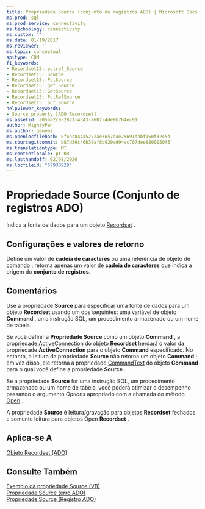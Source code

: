 ```yaml
---
title: Propriedade Source (conjunto de registros ADO) | Microsoft Docs
ms.prod: sql
ms.prod_service: connectivity
ms.technology: connectivity
ms.custom: ''
ms.date: 01/19/2017
ms.reviewer: ''
ms.topic: conceptual
apitype: COM
f1_keywords:
- Recordset15::putref_Source
- Recordset15::Source
- Recordset15::PutSource
- Recordset15::get_Source
- Recordset15::GetSource
- Recordset15::PutRefSource
- Recordset15::put_Source
helpviewer_keywords:
- Source property [ADO Recordset]
ms.assetid: a05ba2c9-2821-4343-8607-4de9b764ec91
author: MightyPen
ms.author: genemi
ms.openlocfilehash: 8f6ac84445272ae3657d4e25691dbbf150f32c5d
ms.sourcegitcommit: b87d36c46b39af8b929ad94ec707dee8800950f5
ms.translationtype: MT
ms.contentlocale: pt-BR
ms.lasthandoff: 02/08/2020
ms.locfileid: "67930929"
---
```

# <a name="source-property-ado-recordset"></a>Propriedade Source (Conjunto de registros ADO)
Indica a fonte de dados para um objeto [Recordset](../../../ado/reference/ado-api/recordset-object-ado.md) .  
  
## <a name="settings-and-return-values"></a>Configurações e valores de retorno  
 Define um valor de **cadeia de caracteres** ou uma referência de objeto de [comando](../../../ado/reference/ado-api/command-object-ado.md) ; retorna apenas um valor de **cadeia de caracteres** que indica a origem do **conjunto de registros**.  
  
## <a name="remarks"></a>Comentários  
 Use a propriedade **Source** para especificar uma fonte de dados para um objeto **Recordset** usando um dos seguintes: uma variável de objeto **Command** , uma instrução SQL, um procedimento armazenado ou um nome de tabela.  
  
 Se você definir a **Propriedade Source** como um objeto **Command** , a propriedade [ActiveConnection](../../../ado/reference/ado-api/activeconnection-property-ado.md) do objeto **Recordset** herdará o valor da propriedade **ActiveConnection** para o objeto **Command** especificado. No entanto, a leitura da propriedade **Source** não retorna um objeto **Command** ; em vez disso, ele retorna a propriedade [CommandText](../../../ado/reference/ado-api/commandtext-property-ado.md) do objeto **Command** para o qual você define a propriedade **Source** .  
  
 Se a propriedade **Source** for uma instrução SQL, um procedimento armazenado ou um nome de tabela, você poderá otimizar o desempenho passando o argumento *Options* apropriado com a chamada do método [Open](../../../ado/reference/ado-api/open-method-ado-recordset.md) .  
  
 A propriedade **Source** é leitura/gravação para objetos **Recordset** fechados e somente leitura para objetos Open **Recordset** .  
  
## <a name="applies-to"></a>Aplica-se A  
 [Objeto Recordset (ADO)](../../../ado/reference/ado-api/recordset-object-ado.md)  
  
## <a name="see-also"></a>Consulte Também  
 [Exemplo da propriedade Source (VB)](../../../ado/reference/ado-api/source-property-example-vb.md)   
 [Propriedade Source (erro ADO)](../../../ado/reference/ado-api/source-property-ado-error.md)   
 [Propriedade Source (Registro ADO)](../../../ado/reference/ado-api/source-property-ado-record.md)
